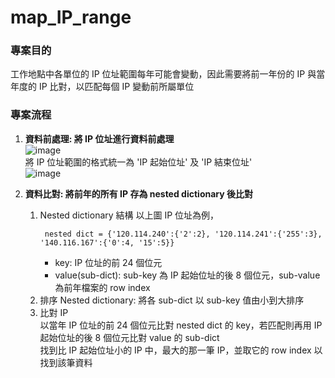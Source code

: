 ﻿# map_IP_range

### 專案目的
工作地點中各單位的 IP 位址範圍每年可能會變動，因此需要將前一年份的 IP 與當年度的 IP 比對，以匹配每個 IP 變動前所屬單位

### 專案流程
1. **資料前處理: 將 IP 位址進行資料前處理**  
   ![image](https://github.com/Clairechn/map_IP_range/assets/43264051/77007c00-fa80-46c8-b84a-e7ba788ca909)  
   將 IP 位址範圍的格式統一為 'IP 起始位址' 及 'IP 結束位址'  
   ![image](https://github.com/Clairechn/map_IP_range/assets/43264051/f22f176a-33e4-4dfc-bec1-2cae35adf046)
       
3. **資料比對: 將前年的所有 IP 存為 nested dictionary 後比對**
   1. Nested dictionary 結構
       以上圖 IP 位址為例，
      ```
       nested dict = {'120.114.240':{'2':2}, '120.114.241':{'255':3}, '140.116.167':{'0':4, '15':5}}
      ```  
       - key: IP 位址的前 24 個位元  
       - value(sub-dict): sub-key 為 IP 起始位址的後 8 個位元，sub-value 為前年檔案的 row index  
   2. 排序 Nested dictionary: 將各 sub-dict 以 sub-key 值由小到大排序  
   3. 比對 IP  
       以當年 IP 位址的前 24 個位元比對 nested dict 的 key，若匹配則再用 IP 起始位址的後 8 個位元比對 value 的 sub-dict  
       找到比 IP 起始位址小的 IP 中，最大的那一筆 IP，並取它的 row index 以找到該筆資料  
